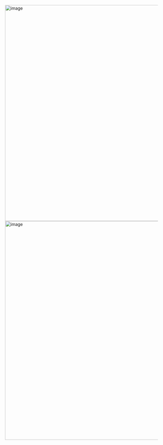 <img width="710" alt="image" src="https://user-images.githubusercontent.com/81428296/186332007-e771d8b5-6b9c-4992-9bde-a77341d9e440.png">

<img width="719" alt="image" src="https://user-images.githubusercontent.com/81428296/186332079-dda36912-e2f3-4f6d-ae6b-6133cc20a1cb.png">

